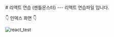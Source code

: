 </div align='center'>
# 리액트 연습 (젠틀몬스터)
 ---
 리액트 연습파일 입니다.
 
 👇 인덱스 화면 👇
 
 ![react_test](https://user-images.githubusercontent.com/96815572/181666686-25817ea3-0f30-426c-8112-c4f124654695.jpeg)
</div>



